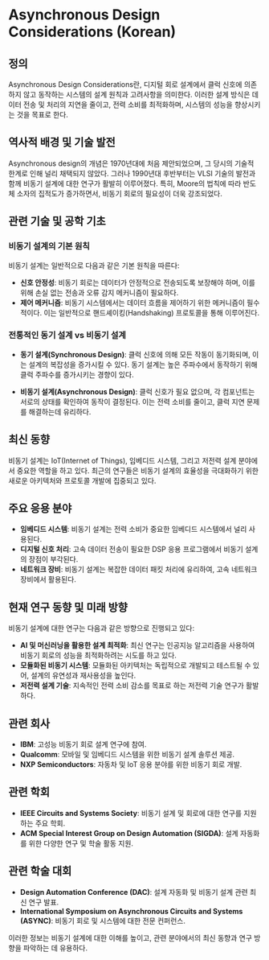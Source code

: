 # Asynchronous Design Considerations (Korean)

## 정의

Asynchronous Design Considerations란, 디지털 회로 설계에서 클럭 신호에 의존하지 않고 동작하는 시스템의 설계 원칙과 고려사항을 의미한다. 이러한 설계 방식은 데이터 전송 및 처리의 지연을 줄이고, 전력 소비를 최적화하며, 시스템의 성능을 향상시키는 것을 목표로 한다.

## 역사적 배경 및 기술 발전

Asynchronous design의 개념은 1970년대에 처음 제안되었으며, 그 당시의 기술적 한계로 인해 널리 채택되지 않았다. 그러나 1990년대 후반부터는 VLSI 기술의 발전과 함께 비동기 설계에 대한 연구가 활발히 이루어졌다. 특히, Moore의 법칙에 따라 반도체 소자의 집적도가 증가하면서, 비동기 회로의 필요성이 더욱 강조되었다.

## 관련 기술 및 공학 기초

### 비동기 설계의 기본 원칙

비동기 설계는 일반적으로 다음과 같은 기본 원칙을 따른다:

- **신호 안정성**: 비동기 회로는 데이터가 안정적으로 전송되도록 보장해야 하며, 이를 위해 손실 없는 전송과 오류 감지 메커니즘이 필요하다.
- **제어 메커니즘**: 비동기 시스템에서는 데이터 흐름을 제어하기 위한 메커니즘이 필수적이다. 이는 일반적으로 핸드셰이킹(Handshaking) 프로토콜을 통해 이루어진다.

### 전통적인 동기 설계 vs 비동기 설계

- **동기 설계(Synchronous Design)**: 클럭 신호에 의해 모든 작동이 동기화되며, 이는 설계의 복잡성을 증가시킬 수 있다. 동기 설계는 높은 주파수에서 동작하기 위해 클럭 주파수를 증가시키는 경향이 있다.
  
- **비동기 설계(Asynchronous Design)**: 클럭 신호가 필요 없으며, 각 컴포넌트는 서로의 상태를 확인하여 동작이 결정된다. 이는 전력 소비를 줄이고, 클럭 지연 문제를 해결하는데 유리하다.

## 최신 동향

비동기 설계는 IoT(Internet of Things), 임베디드 시스템, 그리고 저전력 설계 분야에서 중요한 역할을 하고 있다. 최근의 연구들은 비동기 설계의 효율성을 극대화하기 위한 새로운 아키텍처와 프로토콜 개발에 집중되고 있다.

## 주요 응용 분야

- **임베디드 시스템**: 비동기 설계는 전력 소비가 중요한 임베디드 시스템에서 널리 사용된다.
- **디지털 신호 처리**: 고속 데이터 전송이 필요한 DSP 응용 프로그램에서 비동기 설계의 장점이 부각된다.
- **네트워크 장비**: 비동기 설계는 복잡한 데이터 패킷 처리에 유리하여, 고속 네트워크 장비에서 활용된다.

## 현재 연구 동향 및 미래 방향

비동기 설계에 대한 연구는 다음과 같은 방향으로 진행되고 있다:

- **AI 및 머신러닝을 활용한 설계 최적화**: 최신 연구는 인공지능 알고리즘을 사용하여 비동기 회로의 성능을 최적화하려는 시도를 하고 있다.
- **모듈화된 비동기 시스템**: 모듈화된 아키텍처는 독립적으로 개발되고 테스트될 수 있어, 설계의 유연성과 재사용성을 높인다.
- **저전력 설계 기술**: 지속적인 전력 소비 감소를 목표로 하는 저전력 기술 연구가 활발하다.

## 관련 회사

- **IBM**: 고성능 비동기 회로 설계 연구에 참여.
- **Qualcomm**: 모바일 및 임베디드 시스템을 위한 비동기 설계 솔루션 제공.
- **NXP Semiconductors**: 자동차 및 IoT 응용 분야를 위한 비동기 회로 개발.

## 관련 학회

- **IEEE Circuits and Systems Society**: 비동기 설계 및 회로에 대한 연구를 지원하는 주요 학회.
- **ACM Special Interest Group on Design Automation (SIGDA)**: 설계 자동화를 위한 다양한 연구 및 학술 활동 지원.

## 관련 학술 대회

- **Design Automation Conference (DAC)**: 설계 자동화 및 비동기 설계 관련 최신 연구 발표.
- **International Symposium on Asynchronous Circuits and Systems (ASYNC)**: 비동기 회로 및 시스템에 대한 전문 컨퍼런스.

이러한 정보는 비동기 설계에 대한 이해를 높이고, 관련 분야에서의 최신 동향과 연구 방향을 파악하는 데 유용하다.
